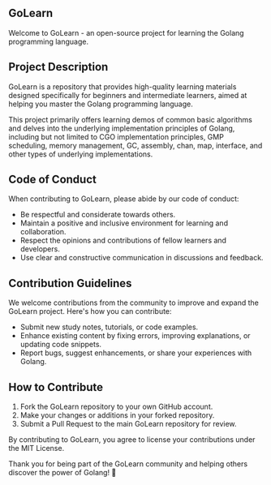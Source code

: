 ## GoLearn

Welcome to GoLearn - an open-source project for learning the Golang programming language.

## Project Description

GoLearn is a repository that provides high-quality learning materials designed specifically for beginners and intermediate learners, 
aimed at helping you master the Golang programming language. 

This project primarily offers learning demos of common basic algorithms and delves into the underlying implementation 
principles of Golang, including but not limited to CGO implementation principles, GMP scheduling, memory management, GC, 
assembly, chan, map, interface, and other types of underlying implementations.

## Code of Conduct

When contributing to GoLearn, please abide by our code of conduct:

- Be respectful and considerate towards others.
- Maintain a positive and inclusive environment for learning and collaboration.
- Respect the opinions and contributions of fellow learners and developers.
- Use clear and constructive communication in discussions and feedback.

## Contribution Guidelines

We welcome contributions from the community to improve and expand the GoLearn project. Here's how you can contribute:

- Submit new study notes, tutorials, or code examples.
- Enhance existing content by fixing errors, improving explanations, or updating code snippets.
- Report bugs, suggest enhancements, or share your experiences with Golang.

## How to Contribute

1. Fork the GoLearn repository to your own GitHub account.
2. Make your changes or additions in your forked repository.
3. Submit a Pull Request to the main GoLearn repository for review.

By contributing to GoLearn, you agree to license your contributions under the MIT License.

Thank you for being part of the GoLearn community and helping others discover the power of Golang! 🚀